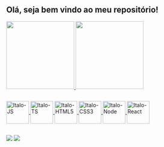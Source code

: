 ## Olá, seja bem vindo ao meu repositório!

<div>
  <a href="https://github.com/Italo889">
  <img height="180em" src="https://github-readme-stats.vercel.app/api?username=italo889&show_icons=true&theme=dracula&include_all_commits=true&count_private=true"/>
  <img height="180em" src="https://github-readme-stats.vercel.app/api/top-langs/?username=italo889&layout=compact&langs_count=7&theme=dracula"/>
</div>
  
##
  
<div>
  <img align="center" alt="Italo-JS" src="https://cdn.jsdelivr.net/gh/devicons/devicon/icons/javascript/javascript-plain.svg" height="60px"/>
  <img align="center" alt="Italo-TS" src="https://cdn.jsdelivr.net/gh/devicons/devicon/icons/typescript/typescript-plain.svg" height="60px"/>
  <img align="center" alt="Italo-HTML5" src="https://cdn.jsdelivr.net/gh/devicons/devicon/icons/html5/html5-plain-wordmark.svg" height="60px"/>
  <img align="center" alt="Italo-CSS3" src="https://cdn.jsdelivr.net/gh/devicons/devicon/icons/css3/css3-plain-wordmark.svg" height="60px"/>
  <img align="center" alt="Italo-Node" src="https://cdn.jsdelivr.net/gh/devicons/devicon/icons/nodejs/nodejs-plain.svg" height="60px"/>
  <img align="center" alt="Italo-React" src="https://cdn.jsdelivr.net/gh/devicons/devicon/icons/react/react-original-wordmark.svg" height="60px"/>
</div>  

##
  
<div>
  <a href="https://www.linkedin.com/in/italo-nascimento-dev/"><img src="https://img.shields.io/badge/LinkedIn-0077B5?style=for-the-badge&logo=linkedin&logoColor=white" /></a>  
  <a href = "mailto:italo889@gmail.com"><img src="https://img.shields.io/badge/-Gmail-%23333?style=for-the-badge&logo=gmail&logoColor=white" target="_blank"></a>
</div>
